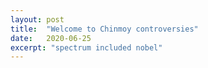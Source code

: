 ```yaml
---
layout: post
title:  "Welcome to Chinmoy controversies"
date:   2020-06-25
excerpt: "spectrum included nobel"
---
```

